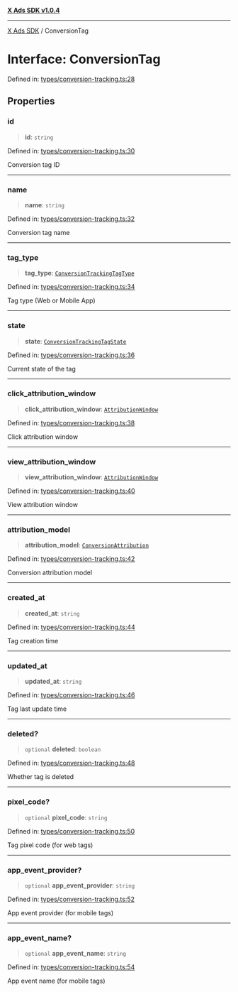 [**X Ads SDK v1.0.4**](../README.md)

***

[X Ads SDK](../globals.md) / ConversionTag

# Interface: ConversionTag

Defined in: [types/conversion-tracking.ts:28](https://github.com/kage1020/x-ads-sdk/blob/main/src/types/conversion-tracking.ts#L28)

## Properties

### id

> **id**: `string`

Defined in: [types/conversion-tracking.ts:30](https://github.com/kage1020/x-ads-sdk/blob/main/src/types/conversion-tracking.ts#L30)

Conversion tag ID

***

### name

> **name**: `string`

Defined in: [types/conversion-tracking.ts:32](https://github.com/kage1020/x-ads-sdk/blob/main/src/types/conversion-tracking.ts#L32)

Conversion tag name

***

### tag\_type

> **tag\_type**: [`ConversionTrackingTagType`](../enumerations/ConversionTrackingTagType.md)

Defined in: [types/conversion-tracking.ts:34](https://github.com/kage1020/x-ads-sdk/blob/main/src/types/conversion-tracking.ts#L34)

Tag type (Web or Mobile App)

***

### state

> **state**: [`ConversionTrackingTagState`](../enumerations/ConversionTrackingTagState.md)

Defined in: [types/conversion-tracking.ts:36](https://github.com/kage1020/x-ads-sdk/blob/main/src/types/conversion-tracking.ts#L36)

Current state of the tag

***

### click\_attribution\_window

> **click\_attribution\_window**: [`AttributionWindow`](../enumerations/AttributionWindow.md)

Defined in: [types/conversion-tracking.ts:38](https://github.com/kage1020/x-ads-sdk/blob/main/src/types/conversion-tracking.ts#L38)

Click attribution window

***

### view\_attribution\_window

> **view\_attribution\_window**: [`AttributionWindow`](../enumerations/AttributionWindow.md)

Defined in: [types/conversion-tracking.ts:40](https://github.com/kage1020/x-ads-sdk/blob/main/src/types/conversion-tracking.ts#L40)

View attribution window

***

### attribution\_model

> **attribution\_model**: [`ConversionAttribution`](../enumerations/ConversionAttribution.md)

Defined in: [types/conversion-tracking.ts:42](https://github.com/kage1020/x-ads-sdk/blob/main/src/types/conversion-tracking.ts#L42)

Conversion attribution model

***

### created\_at

> **created\_at**: `string`

Defined in: [types/conversion-tracking.ts:44](https://github.com/kage1020/x-ads-sdk/blob/main/src/types/conversion-tracking.ts#L44)

Tag creation time

***

### updated\_at

> **updated\_at**: `string`

Defined in: [types/conversion-tracking.ts:46](https://github.com/kage1020/x-ads-sdk/blob/main/src/types/conversion-tracking.ts#L46)

Tag last update time

***

### deleted?

> `optional` **deleted**: `boolean`

Defined in: [types/conversion-tracking.ts:48](https://github.com/kage1020/x-ads-sdk/blob/main/src/types/conversion-tracking.ts#L48)

Whether tag is deleted

***

### pixel\_code?

> `optional` **pixel\_code**: `string`

Defined in: [types/conversion-tracking.ts:50](https://github.com/kage1020/x-ads-sdk/blob/main/src/types/conversion-tracking.ts#L50)

Tag pixel code (for web tags)

***

### app\_event\_provider?

> `optional` **app\_event\_provider**: `string`

Defined in: [types/conversion-tracking.ts:52](https://github.com/kage1020/x-ads-sdk/blob/main/src/types/conversion-tracking.ts#L52)

App event provider (for mobile tags)

***

### app\_event\_name?

> `optional` **app\_event\_name**: `string`

Defined in: [types/conversion-tracking.ts:54](https://github.com/kage1020/x-ads-sdk/blob/main/src/types/conversion-tracking.ts#L54)

App event name (for mobile tags)
